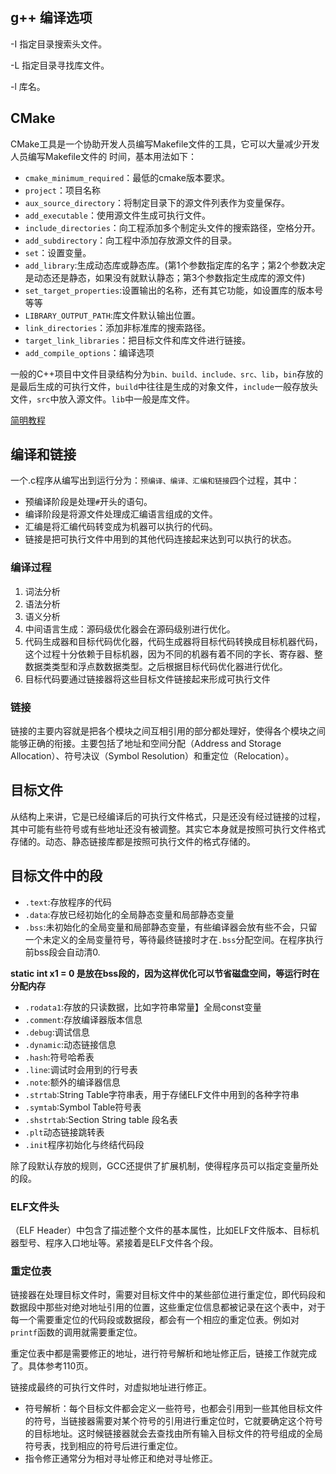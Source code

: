 ## g++ 编译选项

-I 指定目录搜索头文件。

-L 指定目录寻找库文件。

-l 库名。

## CMake
CMake工具是一个协助开发人员编写Makefile文件的工具，它可以大量减少开发人员编写Makefile文件的
时间，基本用法如下：
- `cmake_minimum_required`：最低的cmake版本要求。
- `project`：项目名称
- `aux_source_directory`：将制定目录下的源文件列表作为变量保存。
- `add_executable`：使用源文件生成可执行文件。
- `include_directories`：向工程添加多个制定头文件的搜索路径，空格分开。
- `add_subdirectory`：向工程中添加存放源文件的目录。
- `set`：设置变量。
- `add_library`:生成动态库或静态库。(第1个参数指定库的名字；第2个参数决定是动态还是静态，如果没有就默认静态；第3个参数指定生成库的源文件)
- `set_target_properties`:设置输出的名称，还有其它功能，如设置库的版本号等等
- `LIBRARY_OUTPUT_PATH`:库文件默认输出位置。
- `link_directories`：添加非标准库的搜索路径。
- `target_link_libraries`：把目标文件和库文件进行链接。
- `add_compile_options`：编译选项

一般的C++项目中文件目录结构分为`bin、build、include、src、lib`，`bin`存放的是最后生成的可执行文件，`build`中往往是生成的对象文件，`include`一般存放头文件，`src`中放入源文件。`lib`中一般是库文件。

[简明教程](https://blog.csdn.net/whahu1989/article/details/82078563)


## 编译和链接
一个.c程序从编写出到运行分为：`预编译、编译、汇编和链接`四个过程，其中：
- 预编译阶段是处理`#`开头的语句。
- 编译阶段是将源文件处理成汇编语言组成的文件。
- 汇编是将汇编代码转变成为机器可以执行的代码。
- 链接是把可执行文件中用到的其他代码连接起来达到可以执行的状态。
### 编译过程
1. 词法分析
2. 语法分析
3. 语义分析
4. 中间语言生成：源码级优化器会在源码级别进行优化。
5. 代码生成器和目标代码优化器，代码生成器将目标代码转换成目标机器代码，这个过程十分依赖于目标机器，因为不同的机器有着不同的字长、寄存器、整数据类类型和浮点数数据类型。之后根据目标代码优化器进行优化。
6. 目标代码要通过链接器将这些目标文件链接起来形成可执行文件


### 链接
链接的主要内容就是把各个模块之间互相引用的部分都处理好，使得各个模块之间能够正确的衔接。主要包括了地址和空间分配（Address and Storage Allocation）、符号决议（Symbol Resolution）和重定位（Relocation）。

## 目标文件
从结构上来讲，它是已经编译后的可执行文件格式，只是还没有经过链接的过程，其中可能有些符号或有些地址还没有被调整。其实它本身就是按照可执行文件格式存储的。动态、静态链接库都是按照可执行文件的格式存储的。

## 目标文件中的段
- `.text`:存放程序的代码
- `.data`:存放已经初始化的全局静态变量和局部静态变量
- `.bss`:未初始化的全局变量和局部静态变量，有些编译器会放有些不会，只留一个未定义的全局变量符号，等待最终链接时才在`.bss`分配空间。在程序执行前bss段会自动清0.

**static int x1 = 0 是放在bss段的，因为这样优化可以节省磁盘空间，等运行时在分配内存**

- `.rodata1`:存放的只读数据，比如字符串常量】全局const变量
- `.comment`:存放编译器版本信息
- `.debug`:调试信息
- `.dynamic`:动态链接信息
- `.hash`:符号哈希表
- `.line`:调试时会用到的行号表
- `.note`:额外的编译器信息
- `.strtab`:String Table字符串表，用于存储ELF文件中用到的各种字符串
- `.symtab`:Symbol Table符号表
- `.shstrtab`:Section String table 段名表
- `.plt`动态链接跳转表
- `.init`程序初始化与终结代码段

除了段默认存放的规则，GCC还提供了扩展机制，使得程序员可以指定变量所处的段。

### ELF文件头
（ELF Header）中包含了描述整个文件的基本属性，比如ELF文件版本、目标机器型号、程序入口地址等。紧接着是ELF文件各个段。

### 重定位表
链接器在处理目标文件时，需要对目标文件中的某些部位进行重定位，即代码段和数据段中那些对绝对地址引用的位置，这些重定位信息都被记录在这个表中，对于每一个需要重定位的代码段或数据段，都会有一个相应的重定位表。例如对`printf`函数的调用就需要重定位。

重定位表中都是需要修正的地址，进行符号解析和地址修正后，链接工作就完成了。具体参考110页。

链接成最终的可执行文件时，对虚拟地址进行修正。
- 符号解析：每个目标文件都会定义一些符号，也都会引用到一些其他目标文件的符号，当链接器需要对某个符号的引用进行重定位时，它就要确定这个符号的目标地址。这时候链接器就会去查找由所有输入目标文件的符号组成的全局符号表，找到相应的符号后进行重定位。
- 指令修正通常分为相对寻址修正和绝对寻址修正。
